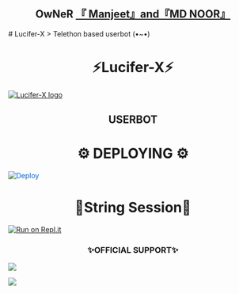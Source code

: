 <h2 align="center"><b>OwNeR <a href="https://telegram.dog/Murat_30_God ">『 Manjeet』and『MD NOOR』</a></b></h2>
# Lucifer-X
> Telethon based userbot (•~•)
<h1 align="center">⚡Lucifer-X⚡</h1>


[![Lucifer-X logo](https://telegra.ph/file/78bebb896c10ef6213066.jpg)](https://t.me/LuciferXsupport)

<h2 align="center">USERBOT</h2>


<h1 align="center">⚙️ DEPLOYING ⚙️</h1>



    


<a href="https://dashboard.heroku.com/new?button-url=https%3A%2F%2Fgithub.com%2Fkaal0408%2FLucifer-X&template=https%3A%2F%2Fgithub.com%2Fkaal0408%2FLucifer-X" rel="nofollow" style="background-color: initial; box-sizing: border-box; color: #0366d6; text-decoration-line: none;"><img alt="Deploy" data-canonical-src="https://www.herokucdn.com/deploy/button.svg" src="https://camo.githubusercontent.com/83b0e95b38892b49184e07ad572c94c8038323fb/68747470733a2f2f7777772e6865726f6b7563646e2e636f6d2f6465706c6f792f627574746f6e2e737667" style="border-style: none; box-sizing: initial; max-width: 100%;" /></a></div>
</a>


 <h1 align="center">💫String Session💫</h1>

 [![Run on Repl.it](https://repl.it/badge/github/kaal0408/Lucifer-X&theme=midnight-purple)](https://replit.com/@Lightyagami788/LUCIFER-REPL#main.py)



<h3 align="center"> ✨OFFICIAL SUPPORT✨</h3>

<a href="https://t.me/LuciferXUpdates"><img src="https://img.shields.io/badge/Join-Support%20Channel-red.svg?style=for-the-badge&logo=Telegram"></a>

<a href="https://t.me/Lucifer_support_group"><img src="https://img.shields.io/badge/Join-Support%20Group-red.svg?style=for-the-badge&logo=Telegram"></a>







